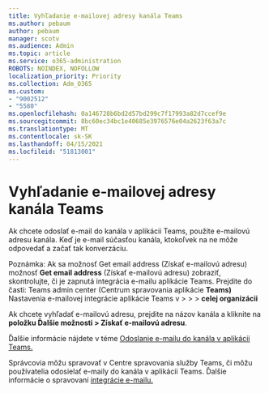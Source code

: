 ```yaml
---
title: Vyhľadanie e-mailovej adresy kanála Teams
ms.author: pebaum
author: pebaum
manager: scotv
ms.audience: Admin
ms.topic: article
ms.service: o365-administration
ROBOTS: NOINDEX, NOFOLLOW
localization_priority: Priority
ms.collection: Adm_O365
ms.custom:
- "9002512"
- "5580"
ms.openlocfilehash: 0a146728b6bd2d57bd299c7f17993a82d7ccef9e
ms.sourcegitcommit: 8bc60ec34bc1e40685e3976576e04a2623f63a7c
ms.translationtype: MT
ms.contentlocale: sk-SK
ms.lasthandoff: 04/15/2021
ms.locfileid: "51813001"
---
```

# <a name="find-the-email-address-for-a-teams-channel"></a>Vyhľadanie e-mailovej adresy kanála Teams

Ak chcete odoslať e-mail do kanála v aplikácii Teams, použite e-mailovú adresu kanála. Keď je e-mail súčasťou kanála, ktokoľvek na ne môže odpovedať a začať tak konverzáciu.

Poznámka: Ak sa možnosť Get email address (Získať e-mailovú adresu) možnosť **Get email address** (Získať e-mailovú adresu) zobraziť, skontrolujte, či je zapnutá integrácia e-mailu aplikácie Teams. Prejdite do časti: Teams admin center (Centrum spravovania aplikácie **Teams)** Nastavenia e-mailovej integrácie aplikácie Teams v >  >  > **celej organizácii**

Ak chcete vyhľadať e-mailovú adresu, prejdite na názov kanála a kliknite na **položku Ďalšie možnosti > Získať e-mailovú adresu**.

Ďalšie informácie nájdete v téme [Odoslanie e-mailu do kanála v aplikácii Teams.](https://support.office.com/article/send-an-email-to-a-channel-in-teams-d91db004-d9d7-4a47-82e6-fb1b16dfd51e)

Správcovia môžu spravovať v Centre spravovania služby Teams, či môžu používatelia odosielať e-maily do kanála v aplikácii Teams. Ďalšie informácie o spravovaní [integrácie e-mailu.](https://docs.microsoft.com/microsoftteams/enable-features-office-365#email-integration)
